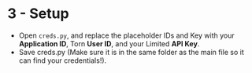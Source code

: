 # 3 - Setup

- Open `creds.py`, and replace the placeholder IDs and Key with your **Application ID**, Torn **User ID**, and your Limited **API Key**.
- Save creds.py (Make sure it is in the same folder as the main file so it can find your credentials!).
